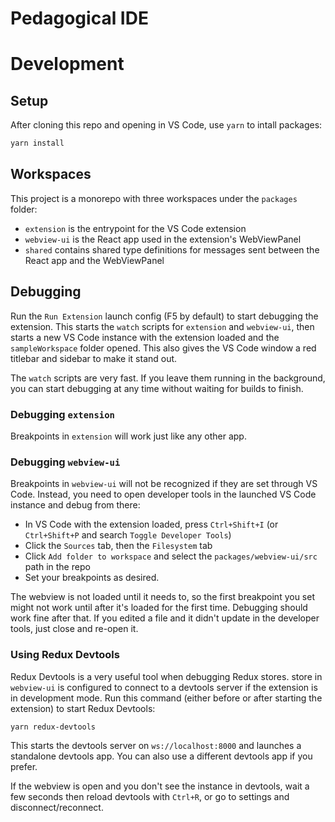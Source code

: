 # Pedagogical IDE

# Development

## Setup

After cloning this repo and opening in VS Code, use `yarn` to intall packages:

```sh
yarn install
```

## Workspaces

This project is a monorepo with three workspaces under the `packages` folder:

- `extension` is the entrypoint for the VS Code extension
- `webview-ui` is the React app used in the extension's WebViewPanel
- `shared` contains shared type definitions for messages sent between the React app and the WebViewPanel

## Debugging

Run the `Run Extension` launch config (F5 by default) to start debugging the extension. This starts the `watch` scripts for `extension` and `webview-ui`, then starts a new VS Code instance with the extension loaded and the `sampleWorkspace` folder opened. This also gives the VS Code window a red titlebar and sidebar to make it stand out.

The `watch` scripts are very fast. If you leave them running in the background, you can start debugging at any time without waiting for builds to finish.

### Debugging `extension`

Breakpoints in `extension` will work just like any other app.

### Debugging `webview-ui`

Breakpoints in `webview-ui` will not be recognized if they are set through VS Code. Instead, you need to open developer tools in the launched VS Code instance and debug from there:

- In VS Code with the extension loaded, press `Ctrl+Shift+I` (or `Ctrl+Shift+P` and search `Toggle Developer Tools`)
- Click the `Sources` tab, then the `Filesystem` tab
- Click `Add folder to workspace` and select the `packages/webview-ui/src` path in the repo
- Set your breakpoints as desired.

The webview is not loaded until it needs to, so the first breakpoint you set might not work until after it's loaded for the first time. Debugging should work fine after that. If you edited a file and it didn't update in the developer tools, just close and re-open it.

### Using Redux Devtools

Redux Devtools is a very useful tool when debugging Redux stores. store in `webview-ui` is configured to connect to a devtools server if the extension is in development mode. Run this command (either before or after starting the extension) to start Redux Devtools:

```sh
yarn redux-devtools
```

This starts the devtools server on `ws://localhost:8000` and launches a standalone devtools app. You can also use a different devtools app if you prefer.

If the webview is open and you don't see the instance in devtools, wait a few seconds then reload devtools with `Ctrl+R`, or go to settings and disconnect/reconnect.
